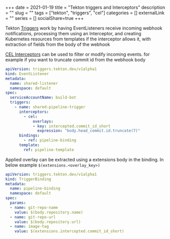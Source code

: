 +++ 
date = 2021-01-19
title = "Tekton triggers and Interceptors"
description = ""
slug = "" 
tags = ["tekton", "triggers", "cel"]
categories = []
externalLink = ""
series = []
socialShare=true
+++

Tekton [Triggers](https://tekton.dev/docs/triggers/) work by having EventListeners receive incoming webhook notifications, processing them using an Interceptor, and creating Kubernetes resources from templates if the interceptor allows it, with extraction of fields from the body of the webhook

[CEL Interceptors](https://tekton.dev/docs/triggers/eventlisteners/#cel-interceptors) can be used to filter or modify incoming events. for example if you want to truncate commit id from the webhook body

```yaml
apiVersion: triggers.tekton.dev/v1alpha1
kind: EventListener
metadata:
  name: shared-listener
  namespace: default
spec:
  serviceAccountName: build-bot
  triggers:
    - name: shared-pipeline-trigger
      interceptors:
        - cel:
            overlays:
            - key: intercepted.commit_id_short
              expression: "body.head_commit.id.truncate(7)"
      bindings:
        - ref: pipeline-binding
      template:
        ref: pipeline-template
```

Applied overlay can be extracted using a extensions body in the binding. In below example `$(extensions.<overlay_key>)`

```yaml
apiVersion: triggers.tekton.dev/v1alpha1
kind: TriggerBinding
metadata:
  name: pipeline-binding
  namespace: default
spec:
  params:
  - name: git-repo-name
    value: $(body.repository.name)
  - name: git-repo-url
    value: $(body.repository.url)
  - name: image-tag
    value: $(extensions.intercepted.commit_id_short)
```
